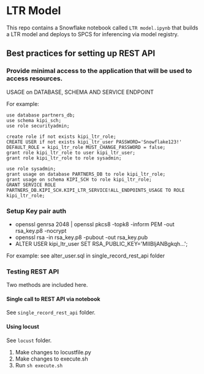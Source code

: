 # LTR Model

This repo contains a Snowflake notebook called `LTR model.ipynb` that builds a LTR model and deploys to SPCS for inferencing via model registry. 



## Best practices for setting up REST API

### Provide minimal access to the application that will be used to access resources.
USAGE on DATABASE, SCHEMA AND SERVICE ENDPOINT

For example:

```
use database partners_db;
use schema kipi_sch;
use role securityadmin;

create role if not exists kipi_ltr_role;
CREATE USER if not exists kipi_ltr_user PASSWORD='Snowflake123!' DEFAULT_ROLE = kipi_ltr_role MUST_CHANGE_PASSWORD = false;
grant role kipi_ltr_role to user kipi_ltr_user;
grant role kipi_ltr_role to role sysadmin;

use role sysadmin;
grant usage on database PARTNERS_DB to role kipi_ltr_role;
grant usage on schema KIPI_SCH to role kipi_ltr_role;
GRANT SERVICE ROLE PARTNERS_DB.KIPI_SCH.KIPI_LTR_SERVICE!ALL_ENDPOINTS_USAGE TO ROLE kipi_ltr_role; 
```


### Setup Key pair auth
- openssl genrsa 2048 | openssl pkcs8 -topk8 -inform PEM -out rsa_key.p8 -nocrypt
- openssl rsa -in rsa_key.p8 -pubout -out rsa_key.pub
- ALTER USER kipi_ltr_user SET RSA_PUBLIC_KEY='MIIBIjANBgkqh...';

For example: see alter_user.sql in single_record_rest_api folder

### Testing REST API

Two methods are included here. 

#### Single call to REST API via notebook
See `single_record_rest_api` folder.

#### Using locust
See `locust` folder. 
1. Make changes to locustfile.py
2. Make changes to execute.sh
3. Run `sh execute.sh`
